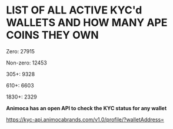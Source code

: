 # LIST OF ALL ACTIVE KYC'd WALLETS AND HOW MANY APE COINS THEY OWN

Zero: 27915

Non-zero: 12453

305+: 9328

610+: 6603

1830+: 2329

**Animoca has an open API to check the KYC status for any wallet**

https://kyc-api.animocabrands.com/v1.0/profile/?walletAddress=